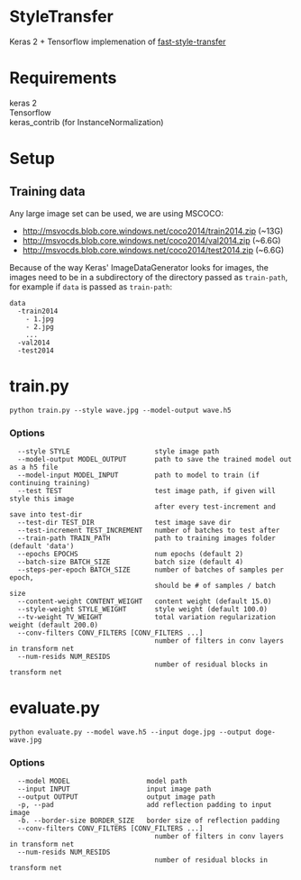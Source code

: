 # StyleTransfer

Keras 2 + Tensorflow implemenation of [fast-style-transfer](https://github.com/lengstrom/fast-style-transfer)

# Requirements

keras 2  
Tensorflow   
keras_contrib (for InstanceNormalization)  

# Setup

## Training data
Any large image set can be used, we are using MSCOCO:  
- http://msvocds.blob.core.windows.net/coco2014/train2014.zip (~13G)  
- http://msvocds.blob.core.windows.net/coco2014/val2014.zip  (~6.6G)
- http://msvocds.blob.core.windows.net/coco2014/test2014.zip (~6.6G)

Because of the way Keras' ImageDataGenerator looks for images, the images need to be in a subdirectory
of the directory passed as `train-path`, for example if `data` is passed as `train-path`:
```
data
  -train2014
    - 1.jpg
    - 2.jpg
    ...
  -val2014
  -test2014
```

# train.py 
```
python train.py --style wave.jpg --model-output wave.h5
```
### Options
```
  --style STYLE                     style image path
  --model-output MODEL_OUTPUT       path to save the trained model out as a h5 file
  --model-input MODEL_INPUT         path to model to train (if continuing training)
  --test TEST                       test image path, if given will style this image 
                                    after every test-increment and save into test-dir
  --test-dir TEST_DIR               test image save dir
  --test-increment TEST_INCREMENT   number of batches to test after
  --train-path TRAIN_PATH           path to training images folder (default 'data')
  --epochs EPOCHS                   num epochs (default 2)
  --batch-size BATCH_SIZE           batch size (default 4)
  --steps-per-epoch BATCH_SIZE      number of batches of samples per epoch,
                                    should be # of samples / batch size
  --content-weight CONTENT_WEIGHT   content weight (default 15.0)
  --style-weight STYLE_WEIGHT       style weight (default 100.0)
  --tv-weight TV_WEIGHT             total variation regularization weight (default 200.0)
  --conv-filters CONV_FILTERS [CONV_FILTERS ...]
                                    number of filters in conv layers in transform net
  --num-resids NUM_RESIDS
                                    number of residual blocks in transform net
```
# evaluate.py 
```
python evaluate.py --model wave.h5 --input doge.jpg --output doge-wave.jpg
```

### Options
```
  --model MODEL                   model path
  --input INPUT                   input image path
  --output OUTPUT                 output image path
  -p, --pad                       add reflection padding to input image
  -b. --border-size BORDER_SIZE   border size of reflection padding
  --conv-filters CONV_FILTERS [CONV_FILTERS ...]
                                    number of filters in conv layers in transform net
  --num-resids NUM_RESIDS
                                    number of residual blocks in transform net
```
